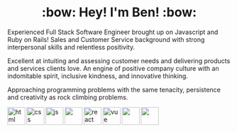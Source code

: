 <h1 align="center"> :bow:  Hey! I'm Ben! :bow: </h1>

Experienced Full Stack Software Engineer brought up on Javascript and Ruby on Rails! Sales and Customer Service background with strong interpersonal skills and relentless positivity.

Excellent at intuiting and assessing customer needs and delivering products and services clients love. An engine of positive company culture with an indomitable spirit, inclusive kindness, and innovative thinking.

Approaching programming problems with the same tenacity, persistence and creativity as rock climbing problems.

<img src="https://cdn.jsdelivr.net/gh/devicons/devicon@master/devicon.min.css" alt="html" align="left" width="40" height="40"/>
<img src="hhttps://icongr.am/devicon/css3-plain.svg?size=128&color=currentColor" alt="css" align="left" width="40" height="40"/>
<img src="https://cdn.jsdelivr.net/gh/devicons/devicon@master/devicon.min.css" alt="js" align="left" width="40" height="40"/>
<img src="" alt="" align="left" width="40" height="40"/>
<img src="https://cdn.jsdelivr.net/gh/devicons/devicon@master/devicon.min.css" alt="react" align="left" width="40" height="40"/>
<img src="https://cdn.jsdelivr.net/gh/devicons/devicon@master/devicon.min.css" alt="vue" align="left" width="40" height="40"/>
<img src="" alt="" align="left" width="40" height="40"/>
<img src="" alt="" align="left" width="40" height="40"/>

